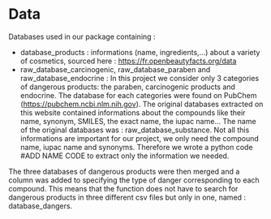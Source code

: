 # Data 

Databases used in our package containing : 
- database_products :  informations (name, ingredients,...) about a variety of cosmetics, sourced here : https://fr.openbeautyfacts.org/data
- raw_database_carcinogenic, raw_database_paraben and raw_database_endocrine : In this project we consider only 3 categories of dangerous products: the paraben, carcinogenic products and endocrine. The database for each categories were found on PubChem (https://pubchem.ncbi.nlm.nih.gov). The original databases extracted on this website contained informations about the compounds like their name, synonym, SMILES, the exact name, the iupac name… The name of the original databases was : raw_database_substance. Not all this informations are important for our project, we only need the compound name, iupac name and synonyms. Therefore we wrote a python code #ADD NAME CODE to extract only the information we needed. 

The three databases of dangerous products were then merged and a column was added to specifying the type of danger corresponding to each compound. This means that the function does not have to search for dangerous products  in three different csv files but only in one, named : database_dangers.

